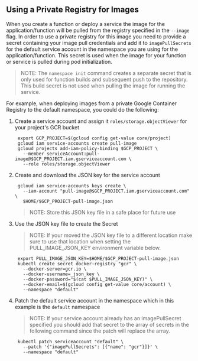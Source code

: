## Using a Private Registry for Images

When you create a function or deploy a service the image for the application/function will be pulled from the registry specified in the `--image` flag. In order to use a private registry for this image you need to provide a secret containing your image pull credentials and add it to `imagePullSecrets` for the default service account in the namespace you are using for the application/function. This secret is used when the image for your function or service is pulled during pod initialization.

> NOTE: The `namespace init` command creates a separate secret that is only used for function builds and subsequent push to the repository. This build secret is not used when pulling the image for running the service.

For example, when deploying images from a private Google Container Registry to the default namespace, you could do the following:

1. Create a service account and assign it `roles/storage.objectViewer` for your project's GCR bucket

        export GCP_PROJECT=$(gcloud config get-value core/project)
        gcloud iam service-accounts create pull-image
        gcloud projects add-iam-policy-binding $GCP_PROJECT \
          --member serviceAccount:pull-image@$GCP_PROJECT.iam.gserviceaccount.com \
          --role roles/storage.objectViewer

2. Create and download the JSON key for the service account

        gcloud iam service-accounts keys create \
          --iam-account "pull-image@$GCP_PROJECT.iam.gserviceaccount.com" \
          $HOME/$GCP_PROJECT-pull-image.json

    > NOTE: Store this JSON key file in a safe place for future use

3. Use the JSON key file to create the Secret

    > NOTE: If your moved the JSON key file to a different location make sure to use that location when setting the PULL_IMAGE_JSON_KEY environment variable below.

        export PULL_IMAGE_JSON_KEY=$HOME/$GCP_PROJECT-pull-image.json
        kubectl create secret docker-registry "gcr" \
          --docker-server=gcr.io \
          --docker-username=_json_key \
          --docker-password="$(cat $PULL_IMAGE_JSON_KEY)" \
          --docker-email=$(gcloud config get-value core/account) \
          --namespace "default"

4. Patch the default service account in the namespace which in this example is the `default` namespace

    > NOTE: If your service account already has an imagePullSecret specified you should add that secret to the array of secrets in the following command since the patch will replace the array.

        kubectl patch serviceaccount "default" \
          --patch '{"imagePullSecrets": [{"name": "gcr"}]}' \
          --namespace "default"
